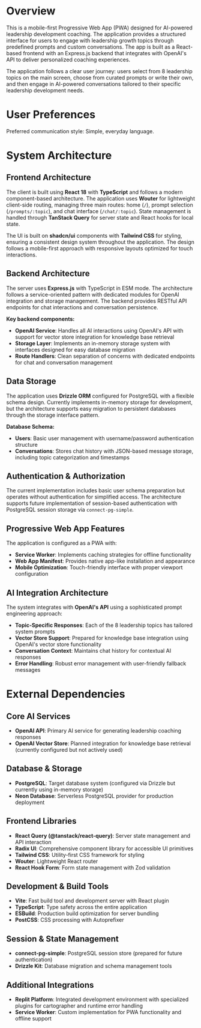 # Overview

This is a mobile-first Progressive Web App (PWA) designed for AI-powered leadership development coaching. The application provides a structured interface for users to engage with leadership growth topics through predefined prompts and custom conversations. The app is built as a React-based frontend with an Express.js backend that integrates with OpenAI's API to deliver personalized coaching experiences.

The application follows a clear user journey: users select from 8 leadership topics on the main screen, choose from curated prompts or write their own, and then engage in AI-powered conversations tailored to their specific leadership development needs.

# User Preferences

Preferred communication style: Simple, everyday language.

# System Architecture

## Frontend Architecture
The client is built using **React 18** with **TypeScript** and follows a modern component-based architecture. The application uses **Wouter** for lightweight client-side routing, managing three main routes: home (`/`), prompt selection (`/prompts/:topic`), and chat interface (`/chat/:topic`). State management is handled through **TanStack Query** for server state and React hooks for local state.

The UI is built on **shadcn/ui** components with **Tailwind CSS** for styling, ensuring a consistent design system throughout the application. The design follows a mobile-first approach with responsive layouts optimized for touch interactions.

## Backend Architecture
The server uses **Express.js** with TypeScript in ESM mode. The architecture follows a service-oriented pattern with dedicated modules for OpenAI integration and storage management. The backend provides RESTful API endpoints for chat interactions and conversation persistence.

**Key backend components:**
- **OpenAI Service**: Handles all AI interactions using OpenAI's API with support for vector store integration for knowledge base retrieval
- **Storage Layer**: Implements an in-memory storage system with interfaces designed for easy database migration
- **Route Handlers**: Clean separation of concerns with dedicated endpoints for chat and conversation management

## Data Storage
The application uses **Drizzle ORM** configured for PostgreSQL with a flexible schema design. Currently implements in-memory storage for development, but the architecture supports easy migration to persistent databases through the storage interface pattern.

**Database Schema:**
- **Users**: Basic user management with username/password authentication structure
- **Conversations**: Stores chat history with JSON-based message storage, including topic categorization and timestamps

## Authentication & Authorization
The current implementation includes basic user schema preparation but operates without authentication for simplified access. The architecture supports future implementation of session-based authentication with PostgreSQL session storage via `connect-pg-simple`.

## Progressive Web App Features
The application is configured as a PWA with:
- **Service Worker**: Implements caching strategies for offline functionality
- **Web App Manifest**: Provides native app-like installation and appearance
- **Mobile Optimization**: Touch-friendly interface with proper viewport configuration

## AI Integration Architecture
The system integrates with **OpenAI's API** using a sophisticated prompt engineering approach:
- **Topic-Specific Responses**: Each of the 8 leadership topics has tailored system prompts
- **Vector Store Support**: Prepared for knowledge base integration using OpenAI's vector store functionality
- **Conversation Context**: Maintains chat history for contextual AI responses
- **Error Handling**: Robust error management with user-friendly fallback messages

# External Dependencies

## Core AI Services
- **OpenAI API**: Primary AI service for generating leadership coaching responses
- **OpenAI Vector Store**: Planned integration for knowledge base retrieval (currently configured but not actively used)

## Database & Storage
- **PostgreSQL**: Target database system (configured via Drizzle but currently using in-memory storage)
- **Neon Database**: Serverless PostgreSQL provider for production deployment

## Frontend Libraries
- **React Query (@tanstack/react-query)**: Server state management and API interaction
- **Radix UI**: Comprehensive component library for accessible UI primitives
- **Tailwind CSS**: Utility-first CSS framework for styling
- **Wouter**: Lightweight React router
- **React Hook Form**: Form state management with Zod validation

## Development & Build Tools
- **Vite**: Fast build tool and development server with React plugin
- **TypeScript**: Type safety across the entire application
- **ESBuild**: Production build optimization for server bundling
- **PostCSS**: CSS processing with Autoprefixer

## Session & State Management
- **connect-pg-simple**: PostgreSQL session store (prepared for future authentication)
- **Drizzle Kit**: Database migration and schema management tools

## Additional Integrations
- **Replit Platform**: Integrated development environment with specialized plugins for cartographer and runtime error handling
- **Service Worker**: Custom implementation for PWA functionality and offline support